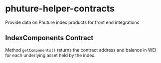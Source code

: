 # phuture-helper-contracts
Provide data on Phuture index products for front end integrations

## IndexComponents Contract
Method ```getComponents()``` returns the contract address and balance in WEI for each underlying asset held by the index. 
